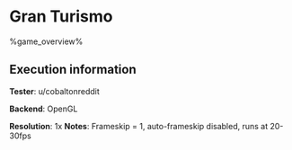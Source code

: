 # Gran Turismo 

%game_overview%

## Execution information

**Tester**: u/cobaltonreddit

**Backend**: OpenGL

**Resolution**: 1x
**Notes**: Frameskip = 1, auto-frameskip disabled, runs at 20-30fps